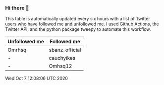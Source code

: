 ### Hi there 👋

This table is automatically updated every six hours with a list of Twitter users who have followed me and unfollowed me. I used Github Actions, the Twitter API, and the python package tweepy to automate this workflow.

| Unfollowed me |  Followed me |
| --- | --- |
|Omrhsq|sbanz_official|
|-|cauchyikes|
|-|Omhsq12|
Wed Oct  7 12:08:06 UTC 2020
